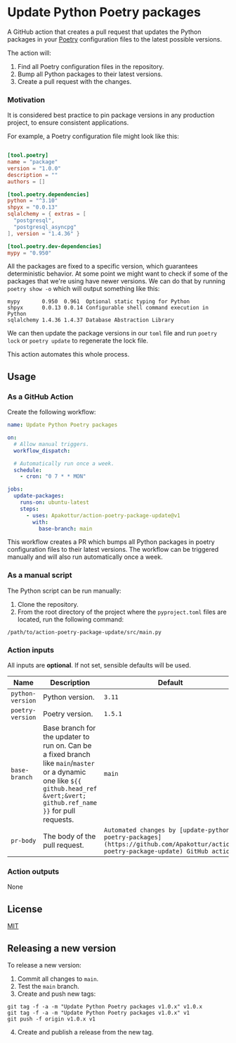 # Update Python Poetry packages

A GitHub action that creates a pull request that updates the Python packages in
your [Poetry](https://python-poetry.org/) configuration files to the latest possible versions.

The action will:

1. Find all Poetry configuration files in the repository.
2. Bump all Python packages to their latest versions.
3. Create a pull request with the changes.

### Motivation

It is considered best practice to pin package versions in any production project, to ensure consistent applications.

For example, a Poetry configuration file might look like this:

```toml

[tool.poetry]
name = "package"
version = "1.0.0"
description = ""
authors = []

[tool.poetry.dependencies]
python = "^3.10"
shpyx = "0.0.13"
sqlalchemy = { extras = [
  "postgresql",
  "postgresql_asyncpg"
], version = "1.4.36" }

[tool.poetry.dev-dependencies]
mypy = "0.950"
```

All the packages are fixed to a specific version, which guarantees deterministic behavior.
At some point we might want to check if some of the packages that we're using have newer versions. We can do that by
running `poetry show -o` which will output something like this:

```text
mypy       0.950  0.961  Optional static typing for Python
shpyx      0.0.13 0.0.14 Configurable shell command execution in Python
sqlalchemy 1.4.36 1.4.37 Database Abstraction Library
```

We can then update the package versions in our `toml` file and run `poetry lock` or `poetry update` to regenerate the
lock file.

This action automates this whole process.

## Usage

### As a GitHub Action
Create the following workflow:

```yml
name: Update Python Poetry packages

on:
  # Allow manual triggers.
  workflow_dispatch:

  # Automatically run once a week.
  schedule:
    - cron: "0 7 * * MON"

jobs:
  update-packages:
    runs-on: ubuntu-latest
    steps:
      - uses: Apakottur/action-poetry-package-update@v1
        with:
          base-branch: main
```

This workflow creates a PR which bumps all Python packages in poetry configuration files to their latest versions.
The workflow can be triggered manually and will also run automatically once a week.

### As a manual script
The Python script can be run manually:
1. Clone the repository.
2. From the root directory of the project where the `pyproject.toml` files are located, run the following command:
```shell
/path/to/action-poetry-package-update/src/main.py
```

### Action inputs

All inputs are **optional**. If not set, sensible defaults will be used.

| Name             | Description                                                                                                                                                                      | Default                                                                                                                         |
| ---------------- | -------------------------------------------------------------------------------------------------------------------------------------------------------------------------------- | ------------------------------------------------------------------------------------------------------------------------------- |
| `python-version` | Python version.                                                                                                                                                                  | `3.11`                                                                                                                          |
| `poetry-version` | Poetry version.                                                                                                                                                                  | `1.5.1`                                                                                                                        |
| `base-branch`    | Base branch for the updater to run on. Can be a fixed branch like `main`/`master` or a dynamic one like `${{ github.head_ref &vert;&vert; github.ref_name }}` for pull requests. | `main`                                                                                                                          |
| `pr-body`        | The body of the pull request.                                                                                                                                                    | `Automated changes by [update-python-poetry-packages](https://github.com/Apakottur/action-poetry-package-update) GitHub action` |

### Action outputs

None

## License

[MIT](LICENSE)

## Releasing a new version

To release a new version:

1. Commit all changes to `main`.
2. Test the `main` branch.
3. Create and push new tags:

```shell
git tag -f -a -m "Update Python Poetry packages v1.0.x" v1.0.x
git tag -f -a -m "Update Python Poetry packages v1.0.x" v1
git push -f origin v1.0.x v1
```

4. Create and publish a release from the new tag.
